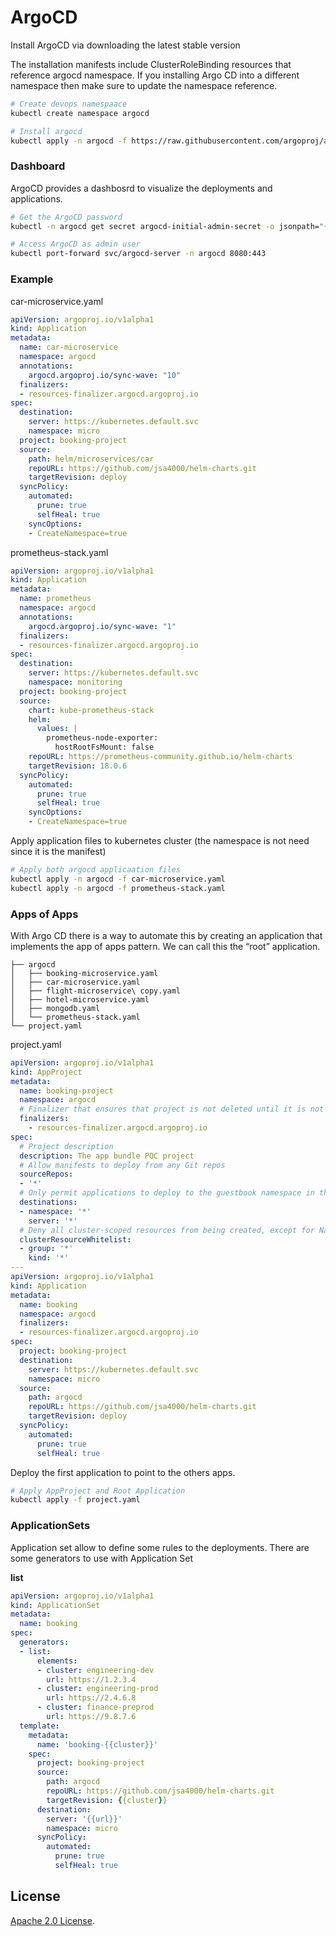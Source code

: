 # ArgoCD

Install ArgoCD via downloading the latest stable version

The installation manifests include ClusterRoleBinding resources that reference argocd namespace. If you installing Argo CD into a different namespace then make sure to update the namespace reference.

```bash
# Create devops namespaace
kubectl create namespace argocd

# Install argocd 
kubectl apply -n argocd -f https://raw.githubusercontent.com/argoproj/argo-cd/stable/manifests/install.yaml
```

### Dashboard

ArgoCD provides a dashbosrd to visualize the deployments and applications.

```bash
# Get the ArgoCD password
kubectl -n argocd get secret argocd-initial-admin-secret -o jsonpath="{.data.password}" | base64 -d; echo

# Access ArgoCD as admin user
kubectl port-forward svc/argocd-server -n argocd 8080:443
```

### Example

car-microservice.yaml

```yaml
apiVersion: argoproj.io/v1alpha1
kind: Application
metadata:
  name: car-microservice
  namespace: argocd
  annotations:
    argocd.argoproj.io/sync-wave: "10"
  finalizers:
  - resources-finalizer.argocd.argoproj.io
spec:
  destination:
    server: https://kubernetes.default.svc
    namespace: micro
  project: booking-project
  source:
    path: helm/microservices/car
    repoURL: https://github.com/jsa4000/helm-charts.git
    targetRevision: deploy
  syncPolicy:
    automated:
      prune: true
      selfHeal: true
    syncOptions:
    - CreateNamespace=true
```

prometheus-stack.yaml

```yaml
apiVersion: argoproj.io/v1alpha1
kind: Application
metadata:
  name: prometheus
  namespace: argocd
  annotations:
    argocd.argoproj.io/sync-wave: "1"
  finalizers:
  - resources-finalizer.argocd.argoproj.io
spec:
  destination:
    server: https://kubernetes.default.svc
    namespace: monitoring
  project: booking-project
  source:
    chart: kube-prometheus-stack
    helm:
      values: |
        prometheus-node-exporter:
          hostRootFsMount: false
    repoURL: https://prometheus-community.github.io/helm-charts
    targetRevision: 18.0.6
  syncPolicy:
    automated:
      prune: true
      selfHeal: true
    syncOptions:
    - CreateNamespace=true
```

Apply application files to kubernetes cluster (the namespace is not need since it is the manifest)

```bash
# Apply both argocd applicaation files
kubectl apply -n argocd -f car-microservice.yaml
kubectl apply -n argocd -f prometheus-stack.yaml
```

### Apps of Apps

With Argo CD there is a way to automate this by creating an application that implements the app of apps pattern. We can call this the “root” application.

```console
├── argocd
│   ├── booking-microservice.yaml
│   ├── car-microservice.yaml
│   ├── flight-microservice\ copy.yaml
│   ├── hotel-microservice.yaml
│   ├── mongodb.yaml
│   └── prometheus-stack.yaml
└── project.yaml
```

project.yaml

```yaml
apiVersion: argoproj.io/v1alpha1
kind: AppProject
metadata:
  name: booking-project
  namespace: argocd
  # Finalizer that ensures that project is not deleted until it is not referenced by any application
  finalizers:
    - resources-finalizer.argocd.argoproj.io
spec:
  # Project description
  description: The app bundle POC project
  # Allow manifests to deploy from any Git repos
  sourceRepos:
  - '*'
  # Only permit applications to deploy to the guestbook namespace in the same cluster
  destinations:
  - namespace: '*'
    server: '*'
  # Deny all cluster-scoped resources from being created, except for Namespace
  clusterResourceWhitelist:
  - group: '*'
    kind: '*'
---
apiVersion: argoproj.io/v1alpha1
kind: Application
metadata:
  name: booking
  namespace: argocd
  finalizers:
  - resources-finalizer.argocd.argoproj.io
spec:
  project: booking-project
  destination:
    server: https://kubernetes.default.svc
    namespace: micro
  source:
    path: argocd
    repoURL: https://github.com/jsa4000/helm-charts.git
    targetRevision: deploy
  syncPolicy:
    automated:
      prune: true
      selfHeal: true
```

Deploy the first application to point to the others apps.

```bash
# Apply AppProject and Root Application
kubectl apply -f project.yaml   
```

### ApplicationSets

Application set allow to define some rules to the deployments.
There are some generators to use with Application Set

**list**

```yaml
apiVersion: argoproj.io/v1alpha1
kind: ApplicationSet
metadata:
  name: booking
spec:
  generators:
  - list:
      elements:
      - cluster: engineering-dev
        url: https://1.2.3.4
      - cluster: engineering-prod
        url: https://2.4.6.8
      - cluster: finance-preprod
        url: https://9.8.7.6
  template:
    metadata:
      name: 'booking-{{cluster}}'
    spec:
      project: booking-project
      source:
        path: argocd
        repoURL: https://github.com/jsa4000/helm-charts.git
        targetRevision: {{cluster}}
      destination:
        server: '{{url}}'
        namespace: micro
      syncPolicy:
        automated:
          prune: true
          selfHeal: true
```

## License

<!-- Keep full URL links to repo files because this README syncs from main to gh-pages.  -->
[Apache 2.0 License](https://github.com/jsa4000/helm-charts/blob/main/LICENSE).